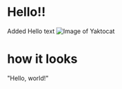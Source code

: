 # Hello!!





Added Hello text
![Image of Yaktocat](https://octodex.github.com/images/yaktocat.png)
# how it looks 
"Hello, world!"
